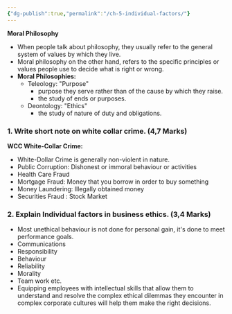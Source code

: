 ```yaml
---
{"dg-publish":true,"permalink":"/ch-5-individual-factors/"}
---
```


**Moral Philosophy**
- When people talk about philosophy, they usually refer to the general system of values by which they live.
- Moral philosophy on the other hand, refers to the specific principles or values people use to decide what is right or wrong.
- **Moral Philosophies:**
	- Teleology: "Purpose"
		- purpose they serve rather than of the cause by which they raise.
		- the study of ends or purposes.
	- Deontology: "Ethics"
		- the study of nature of duty and obligations.


### 1. Write short note on white collar crime. (4,7 Marks)
**WCC White-Collar Crime:**
- White-Dollar Crime is generally non-violent in nature.
- Public Corruption: Dishonest or immoral behaviour or activities
- Health Care Fraud
- Mortgage Fraud: Money that you borrow in order to buy something
- Money Laundering: Illegally obtained money
- Securities Fraud : Stock Market 


### 2. Explain Individual factors in business ethics. (3,4 Marks)
- Most unethical behaviour is not done for personal gain, it's done to meet performance goals.
- Communications
- Responsibility
- Behaviour
- Reliability
- Morality
- Team work etc.
- Equipping employees with intellectual skills that allow them to understand and resolve the complex ethical dilemmas they encounter in complex corporate cultures will help them make the right decisions.


